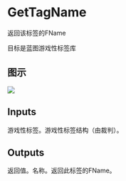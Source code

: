 # GetTagName

返回该标签的FName

目标是蓝图游戏性标签库

## 图示

![]($-20221218-19092808.png)

## Inputs

游戏性标签。游戏性标签结构（由裁判）。  

## Outputs

返回值。名称。返回此标签的FName。
